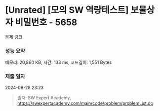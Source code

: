 # [Unrated] [모의 SW 역량테스트] 보물상자 비밀번호 - 5658 

[문제 링크](https://swexpertacademy.com/main/code/problem/problemDetail.do?contestProbId=AWXRUN9KfZ8DFAUo) 

### 성능 요약

메모리: 20,860 KB, 시간: 133 ms, 코드길이: 1,551 Bytes

### 제출 일자

2024-08-28 23:23



> 출처: SW Expert Academy, https://swexpertacademy.com/main/code/problem/problemList.do